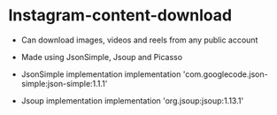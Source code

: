# Instagram-content-download
+ Can download images, videos and reels from any public account

+ Made using JsonSimple, Jsoup and Picasso

+ JsonSimple implementation
    implementation 'com.googlecode.json-simple:json-simple:1.1.1'
+ Jsoup implementation
    implementation 'org.jsoup:jsoup:1.13.1'
